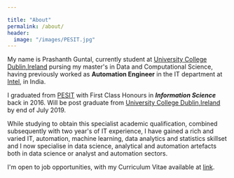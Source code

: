 ```yaml
---

title: "About"
permalink: /about/
header:
  image: "/images/PESIT.jpg"
---
```



My name is Prashanth Guntal, currently student at [University College Dublin,Ireland](https://www.ucd.ie) pursing my master's in Data and Computational Science, having previously worked as **Automation Engineer** in the IT department at [Intel](https://www.intel.com/content/www/us/en/homepage.html), in India.

I graduated from [PESIT](https://www.pes.edu) with First Class Honours in ***Information Science*** back in 2016. Will be post graduate from [University College Dublin,Ireland](https://www.ucd.ie) by end of July 2019.

While studying to obtain this specialist academic qualification, combined subsequently with two year's of IT experience, I have gained a rich and varied IT, automation, machine learning, data analytics and statistics skillset and I now specialise in data science, analytical and automation artefacts both in data science or analyst and automation sectors.


I'm open to job opportunities, with my Curriculum Vitae available at [link](https://www.slideshare.net/PrashanthGuntal1/cv-163035030).
